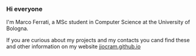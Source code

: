 ### Hi everyone

I'm Marco Ferrati, a MSc student in Computer Science at the University of Bologna.

If you are curious about my projects and my contacts you cand find these and other information on my website [jjocram.github.io](https://jjocram.github.io)
